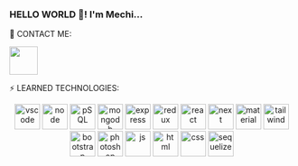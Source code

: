 ### HELLO WORLD 👋! I'm Mechi...

💬 CONTACT ME:                                                                                               
<p align="center"></p>
<a href="https://www.linkedin.com/in/mercedes-ramella">
<img height="50" src="https://cdn.jsdelivr.net/gh/devicons/devicon/icons/linkedin/linkedin-original.svg" />
</a>

⚡ LEARNED TECHNOLOGIES: 
<p align='center'>
<img src="https://cdn.jsdelivr.net/gh/devicons/devicon/icons/vscode/vscode-original.svg" alt="vscode" width="45" height="45"/>
<img src="https://cdn.jsdelivr.net/gh/devicons/devicon/icons/nodejs/nodejs-original.svg" alt="node" width="45" height="45"/> 
<img src="https://cdn.jsdelivr.net/gh/devicons/devicon/icons/postgresql/postgresql-original.svg" alt="pSQL" width="45" height="45"/> 
<img src="https://cdn.jsdelivr.net/gh/devicons/devicon/icons/mongodb/mongodb-original.svg" alt="mongodb" width="45" height="45"/>
<img src="https://cdn.jsdelivr.net/gh/devicons/devicon/icons/express/express-original.svg" alt="express" width="45" height="45"/>
<img src="https://cdn.jsdelivr.net/gh/devicons/devicon/icons/redux/redux-original.svg" alt="redux" width="45" height="45"/>
<img src="https://cdn.jsdelivr.net/gh/devicons/devicon/icons/react/react-original.svg" alt="react" width="45" height="45"/>
<img src="https://cdn.jsdelivr.net/gh/devicons/devicon/icons/nextjs/nextjs-original.svg" alt="next" width="45" height="45"/> 
<img src="https://cdn.jsdelivr.net/gh/devicons/devicon/icons/materialui/materialui-original.svg" alt="material" width="45" height="45"/>
<img src="https://cdn.jsdelivr.net/gh/devicons/devicon/icons/tailwindcss/tailwindcss-plain.svg" alt="tailwind" width="45" height="45"/>
<img src="https://cdn.jsdelivr.net/gh/devicons/devicon/icons/bootstrap/bootstrap-original.svg" alt="bootstrap" width="45" height="45"/>
<img src="https://cdn.jsdelivr.net/gh/devicons/devicon/icons/photoshop/photoshop-line.svg" alt="photoshop" width="45" height="45"/>
<img src="https://cdn.jsdelivr.net/gh/devicons/devicon/icons/javascript/javascript-original.svg" alt="js" width="45" height="45"/>
<img src="https://cdn.jsdelivr.net/gh/devicons/devicon/icons/html5/html5-original.svg" alt="html" width="45" height="45"/>
<img src="https://cdn.jsdelivr.net/gh/devicons/devicon/icons/css3/css3-original.svg" alt="css" width="45" height="45"/>
<img src="https://cdn.jsdelivr.net/gh/devicons/devicon/icons/sequelize/sequelize-original.svg" alt="sequelize" width="45" height="45"/>
</p>

<!--Aquí comienza el cuerpo de la página-->
<!--Aquí comienza el cuerpo de la página-->
<!--Aquí comienza el cuerpo de la página-->
<!--Aquí comienza el cuerpo de la página-->



<!--Aquí comienza el cuerpo de la página-->
<!--Aquí comienza el cuerpo de la página-->
<!--Aquí comienza el cuerpo de la página-->
<!--Aquí comienza el cuerpo de la página-->
<!--Aquí comienza el cuerpo de la página-->
<!--Aquí comienza el cuerpo de la página-->







